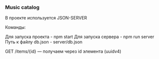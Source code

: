 ### Music catalog
В проекте используется JSON-SERVER

Команды:

Для запуска проекта - npm start
Для запуска сервера - npm run server
Путь к файлу db.json - server/db.json

GET /items/{id} — получаем через id элемента (uuidv4) 
